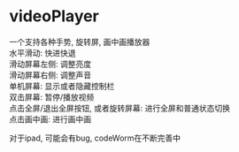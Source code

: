 # videoPlayer
一个支持各种手势, 旋转屏, 画中画播放器 <br/>
水平滑动: 快进快退 <br/>
滑动屏幕左侧: 调整亮度 <br/>
滑动屏幕右侧: 调整声音 <br/>
单机屏幕: 显示或者隐藏控制栏 <br/>
双击屏幕: 暂停/播放视频 <br/>
点击全屏/退出全屏按钮, 或者旋转屏幕: 进行全屏和普通状态切换 <br/>
点击画中画: 进行画中画 <br/>

对于ipad, 可能会有bug, codeWorm在不断完善中

